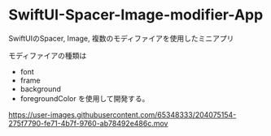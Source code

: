 # SwiftUI-Spacer-Image-modifier-App
SwiftUIのSpacer, Image, 複数のモディファイアを使用したミニアプリ

モディファイアの種類は
- font
- frame
- background
- foregroundColor
を使用して開発する。

https://user-images.githubusercontent.com/65348333/204075154-275f7790-fe71-4b7f-9760-ab78492e486c.mov

